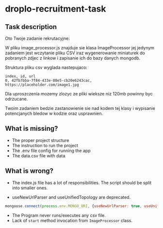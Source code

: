 # droplo-recruitment-task

## Task description

Oto Twoje zadanie rekrutacyjne:

W pliku image_processor.js znajduje sie klasa ImageProcessor jej jedynym zadaniem jest wczytanie pliku CSV iraz wygenerowanie miniaturek do pobranych zdjec z linkow i zapisanie ich do bazy danych mongodb.

Struktura pliku csv wyglada nastepujaco:

```
index, id, url
0, 42fb7bba-7f84-433e-88e5-cb20e6243cac, https://placeholder.com/image1.jpg
```

Dla uproszczenia mozemy zlozyc ze pliki wieksze niz 120mb powinny byc odrzucane.

Twoim zadaniem bedzie zastanowienie sie nad kodem tej klasy i wypisanie potencjanych bledow w kodzie oraz usprawnien.

## What is missing?

- The proper project structure
- The instruction to run the project
- The .env file config for running the app
- The data.csv file with data

## What is wrong?

- The index.js file has a lot of responsibilities. The script should be split into smaller ones.

- useNewUrlParser and useUnifiedTopology are deprecated.
```js
mongoose.connect(process.env.MONGO_URI, {useNewUrlParser: true, useUnifiedTopology: true});
```

- The Program never runs/executes any csv file.
- Lack of `start` method invocation from `ImageProcessor` class.